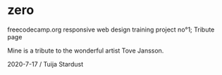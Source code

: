 # zero

freecodecamp.org responsive web design training project no°1; Tribute page

Mine is a tribute to the wonderful artist Tove Jansson.

2020-7-17 / Tuija Stardust
